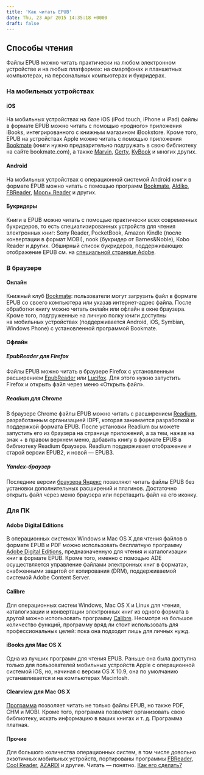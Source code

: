 ```yaml
---
title: 'Как читать EPUB'
date: Thu, 23 Apr 2015 14:35:18 +0000
draft: false
---
```


Способы чтения
--------------

Файлы EPUB можно читать практически на любом электронном устройстве и на любых платформах: на смартфонах и планшетных компьютерах, на персональных компьютерах и букридерах.

### На мобильных устройствах

#### iOS

На мобильных устройствах на базе iOS (iPod touch, iPhone и iPad) файлы в формате EPUB можно читать с помощью «родного» приложения iBooks, интегрированного с книжным магазином iBookstore. Кроме того, EPUB на устройствах Apple можно читать с помощью приложения [Bookmate](http://itunes.apple.com/ru/app/bookmate/id386177450?mt=8) (книги нужно предварительно подгружать в свою библиотеку на сайте bookmate.com), а также [Marvin](https://itunes.apple.com/ru/app/marvin-free-edition-ebook/id711411659?l=en&mt=8), [Gerty](https://itunes.apple.com/us/app/gerty-ebook-reader-for-epub/id901817060?mt=8), [KyBook](https://itunes.apple.com/us/app/kybook-reader/id673027171?mt=8) и многих других.

#### Android

На мобильных устройствах с операционной системой Android книги в формате EPUB можно читать с помощью программ [Bookmate](http://goo.gl/PZkzgB), [Aldiko](http://goo.gl/uxXPh), [FBReader](http://goo.gl/ncUaY), [Moon+ Reader](http://goo.gl/9irBI) и других.

#### Букридеры

Книги в EPUB можно читать с помощью практически всех современных букридеров, то есть специализированных устройств для чтения электронных книг: Sony Reader, PocketBook, Amazon Kindle (после конвертации в формат MOBI), nook (букридер от Barnes&Noble), Kobo Reader и других. Обширный список букридеров, поддерживающих отображение EPUB см. на [специальной странице Adobe](http://blogs.adobe.com/digitalpublishing/supported-devices).

### В браузере

#### Онлайн

Книжный клуб [Bookmate](http://bookmate.com): пользователи могут загрузить файл в формате EPUВ со своего компьютера или указав интернет-адрес файла. После обработки книгу можно читать онлайн или офлайн в окне браузера. Кроме того, подгруженные на личную полку книги доступны на мобильных устройствах (поддерживается Android, iOS, Symbian, Windows Phone) с установленной программой Bookmate.

#### Офлайн

##### EpubReader для Firefox

Файлы EPUB можно читать в браузере Firefox с установленным расширением [EpubReader](http://goo.gl/sEhYA) или [Lucifox](https://addons.mozilla.org/en-US/firefox/addon/lucifox/). Для этого нужно запустить Firefox и открыть файл через меню «Открыть файл».

##### Readium для Chrome

В браузере Chrome файлы EPUB можно читать с расширением [Readium](http://goo.gl/98gzo), разработанным организацией IDPF, которая занимается разработкой и поддержкой формата EPUB. После установки Readium вы можете запустить его из браузера на странице приложений, а за тем, нажав на знак + в правом верхнем меню, добавить книгу в формате EPUB в библиотеку Readium браузера. Readium поддерживает отображение и старой версии EPUB2, и новой — EPUB3.

##### Yandex-браузер

Последние версии [браузера Яндекс](https://browser.yandex.ru/#docs) позволяют читать файлы EPUB без установки дополнительных расширений и плагинов. Достаточно открыть файл через меню браузера или перетащить файл на его иконку.

### Для ПК

#### Adobe Digital Editions

В операционных системах Windows и Mac OS X для чтения файлов в формате EPUB и PDF можно использовать бесплатную программу [Adobe Digital Editions](http://www.adobe.com/products/digital-editions.html), предназначенную для чтения и каталогизации книг в формате EPUB. Кроме того, именно с помощью ADE осуществляется управление файлами электронных книг в форматах, снабженными защитой от копирования (DRM), поддерживаемой системой Adobe Content Server.

#### Calibre

Для операционных систем Windows, Mac OS X и Linux для чтения, каталогизации и конвертации электронных книг из одного формата в другой можно использовать программу [Calibre](http://calibre-ebook.com/). Несмотря на большое количество функций, программу вряд ли стоит использовать для профессиональных целей: пока она подходит лишь для личных нужд.

#### iBooks для Mac OS X

Одна из лучших программ для чтения EPUB. Раньше она была доступна только для пользователей мобильных устройств Apple с операционной системой iOS, но, начиная с версии OS X 10.9, она по умолчанию устанавливается и на компьютерах Macintosh.

#### Clearview для Mac OS X

[Программа](https://itunes.apple.com/ru/app/clearview/id557090104?l=en&mt=12) позволяет читать не только файлы EPUB, но также PDF, CHM и MOBI. Кроме того, программа позволяет организовать свою библиотеку, искать информацию в ваших книгах и т. д. Программа платная.

#### Прочие

Для большого количества операционных систем, в том числе довольно экзотичных мобильных устройств, портированы программы [FBReader](http://fbreader.org/), [Cool Reader](http://coolreader.org/), [AZARDI](http://azardi.infogridpacific.com/) и другие. Читать — понятно. [Как его сделать?](/pages/page_make_epub/)